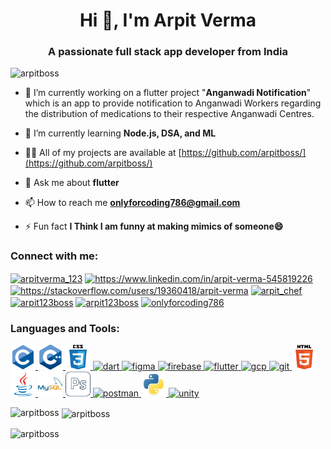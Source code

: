 <h1 align="center">Hi 👋, I'm Arpit Verma</h1>
<h3 align="center">A passionate full stack app developer from India</h3>

<p align="left"> <img src="https://komarev.com/ghpvc/?username=arpitboss&label=Profile%20views&color=0e75b6&style=flat" alt="arpitboss" /> </p>

- 🔭 I’m currently working on a flutter project "**Anganwadi Notification**" which is an app to provide notification to Anganwadi Workers regarding the distribution of medications to their respective Anganwadi Centres.

- 🌱 I’m currently learning **Node.js, DSA, and ML**

- 👨‍💻 All of my projects are available at [https://github.com/arpitboss/](https://github.com/arpitboss/)

- 💬 Ask me about **flutter**

- 📫 How to reach me **onlyforcoding786@gmail.com**

- ⚡ Fun fact **I Think I am funny at making mimics of someone😄**

<h3 align="left">Connect with me:</h3>
<p align="left">
<a href="https://twitter.com/arpitverma_123" target="blank"><img align="center" src="https://raw.githubusercontent.com/rahuldkjain/github-profile-readme-generator/master/src/images/icons/Social/twitter.svg" alt="arpitverma_123" height="30" width="40" /></a>
<a href="https://linkedin.com/in/https://www.linkedin.com/in/arpit-verma-545819226" target="blank"><img align="center" src="https://raw.githubusercontent.com/rahuldkjain/github-profile-readme-generator/master/src/images/icons/Social/linked-in-alt.svg" alt="https://www.linkedin.com/in/arpit-verma-545819226" height="30" width="40" /></a>
<a href="https://stackoverflow.com/users/https://stackoverflow.com/users/19360418/arpit-verma" target="blank"><img align="center" src="https://raw.githubusercontent.com/rahuldkjain/github-profile-readme-generator/master/src/images/icons/Social/stack-overflow.svg" alt="https://stackoverflow.com/users/19360418/arpit-verma" height="30" width="40" /></a>
<a href="https://www.codechef.com/users/epic_games" target="blank"><img align="center" src="https://cdn.jsdelivr.net/npm/simple-icons@3.1.0/icons/codechef.svg" alt="arpit_chef" height="30" width="40" /></a>
<a href="https://codeforces.com/profile/arpit123boss" target="blank"><img align="center" src="https://raw.githubusercontent.com/rahuldkjain/github-profile-readme-generator/master/src/images/icons/Social/codeforces.svg" alt="arpit123boss" height="30" width="40" /></a>
<a href="https://www.leetcode.com/arpit123boss" target="blank"><img align="center" src="https://raw.githubusercontent.com/rahuldkjain/github-profile-readme-generator/master/src/images/icons/Social/leet-code.svg" alt="arpit123boss" height="30" width="40" /></a>
<a href="https://auth.geeksforgeeks.org/user/onlyforcoding786" target="blank"><img align="center" src="https://raw.githubusercontent.com/rahuldkjain/github-profile-readme-generator/master/src/images/icons/Social/geeks-for-geeks.svg" alt="onlyforcoding786" height="30" width="40" /></a>
</p>

<h3 align="left">Languages and Tools:</h3>
<p align="left"> <a href="https://www.cprogramming.com/" target="_blank" rel="noreferrer"> <img src="https://raw.githubusercontent.com/devicons/devicon/master/icons/c/c-original.svg" alt="c" width="40" height="40"/> </a> <a href="https://www.w3schools.com/cpp/" target="_blank" rel="noreferrer"> <img src="https://raw.githubusercontent.com/devicons/devicon/master/icons/cplusplus/cplusplus-original.svg" alt="cplusplus" width="40" height="40"/> </a> <a href="https://www.w3schools.com/css/" target="_blank" rel="noreferrer"> <img src="https://raw.githubusercontent.com/devicons/devicon/master/icons/css3/css3-original-wordmark.svg" alt="css3" width="40" height="40"/> </a> <a href="https://dart.dev" target="_blank" rel="noreferrer"> <img src="https://www.vectorlogo.zone/logos/dartlang/dartlang-icon.svg" alt="dart" width="40" height="40"/> </a> <a href="https://www.figma.com/" target="_blank" rel="noreferrer"> <img src="https://www.vectorlogo.zone/logos/figma/figma-icon.svg" alt="figma" width="40" height="40"/> </a> <a href="https://firebase.google.com/" target="_blank" rel="noreferrer"> <img src="https://www.vectorlogo.zone/logos/firebase/firebase-icon.svg" alt="firebase" width="40" height="40"/> </a> <a href="https://flutter.dev" target="_blank" rel="noreferrer"> <img src="https://www.vectorlogo.zone/logos/flutterio/flutterio-icon.svg" alt="flutter" width="40" height="40"/> </a> <a href="https://cloud.google.com" target="_blank" rel="noreferrer"> <img src="https://www.vectorlogo.zone/logos/google_cloud/google_cloud-icon.svg" alt="gcp" width="40" height="40"/> </a> <a href="https://git-scm.com/" target="_blank" rel="noreferrer"> <img src="https://www.vectorlogo.zone/logos/git-scm/git-scm-icon.svg" alt="git" width="40" height="40"/> </a> <a href="https://www.w3.org/html/" target="_blank" rel="noreferrer"> <img src="https://raw.githubusercontent.com/devicons/devicon/master/icons/html5/html5-original-wordmark.svg" alt="html5" width="40" height="40"/> </a> <a href="https://www.java.com" target="_blank" rel="noreferrer"> <img src="https://raw.githubusercontent.com/devicons/devicon/master/icons/java/java-original.svg" alt="java" width="40" height="40"/> </a> <a href="https://www.mysql.com/" target="_blank" rel="noreferrer"> <img src="https://raw.githubusercontent.com/devicons/devicon/master/icons/mysql/mysql-original-wordmark.svg" alt="mysql" width="40" height="40"/> </a> <a href="https://www.photoshop.com/en" target="_blank" rel="noreferrer"> <img src="https://raw.githubusercontent.com/devicons/devicon/master/icons/photoshop/photoshop-line.svg" alt="photoshop" width="40" height="40"/> </a> <a href="https://postman.com" target="_blank" rel="noreferrer"> <img src="https://www.vectorlogo.zone/logos/getpostman/getpostman-icon.svg" alt="postman" width="40" height="40"/> </a> <a href="https://www.python.org" target="_blank" rel="noreferrer"> <img src="https://raw.githubusercontent.com/devicons/devicon/master/icons/python/python-original.svg" alt="python" width="40" height="40"/> </a> <a href="https://unity.com/" target="_blank" rel="noreferrer"> <img src="https://www.vectorlogo.zone/logos/unity3d/unity3d-icon.svg" alt="unity" width="40" height="40"/> </a> </p>

<p><img align="left" src="https://github-readme-stats.vercel.app/api/top-langs?username=arpitboss&show_icons=true&locale=en&layout=compact" alt="arpitboss" /></p>

<p>&nbsp;<img align="center" src="https://github-readme-stats.vercel.app/api?username=arpitboss&show_icons=true&locale=en" alt="arpitboss" /></p>

<p><img align="center" src="https://github-readme-streak-stats.herokuapp.com/?user=arpitboss&" alt="arpitboss" /></p>
